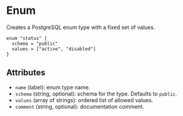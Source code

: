 # Enum

Creates a PostgreSQL enum type with a fixed set of values.

```hcl
enum "status" {
  schema = "public"
  values = ["active", "disabled"]
}
```

## Attributes
- `name` (label): enum type name.
- `schema` (string, optional): schema for the type. Defaults to `public`.
- `values` (array of strings): ordered list of allowed values.
- `comment` (string, optional): documentation comment.
